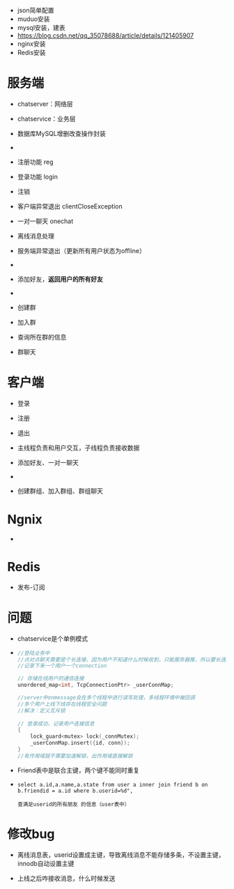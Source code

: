 - json简单配置
- muduo安装
- mysql安装，建表
- https://blog.csdn.net/qq_35078688/article/details/121405907
- nginx安装
- Redis安装





# 服务端

- chatserver：网络层
- chatservice：业务层
- 数据库MySQL增删改查操作封装
- 
- 注册功能 reg
- 登录功能 login
- 注销 
- 客户端异常退出 clientCloseException
- 一对一聊天 onechat
- 离线消息处理
- 服务端异常退出（更新所有用户状态为offline）
- 
- 添加好友，**返回用户的所有好友**
- 
- 创建群
- 加入群
- 查询所在群的信息

- 群聊天

# 客户端

- 登录
- 注册
- 退出
- 主线程负责和用户交互，子线程负责接收数据



- 添加好友、一对一聊天

- 
- 创建群组、加入群组、群组聊天

# Ngnix

- 

# Redis

- 发布-订阅

# 问题

- chatservice是个单例模式

- ```cpp
  //登陆业务中
  //点对点聊天需要是个长连接，因为用户不知道什么时候收到，只能服务器推，所以要长连接
  //记录下来一个用户一个connection
  
  // 存储在线用户的通信连接
  unordered_map<int, TcpConnectionPtr> _userConnMap;
  
  //server中onmessage会在多个线程中进行读写处理，多线程环境中被回调
  //多个用户上线下线存在线程安全问题
  //解决：定义互斥锁
      
  // 登录成功，记录用户连接信息
  {
      lock_guard<mutex> lock(_connMutex);
      _userConnMap.insert({id, conn});
  }
  //有作用域就不需要加速解锁，出作用域直接解锁
  ```

- Friend表中是联合主键，两个键不能同时重复

- ```mysql
  select a.id,a.name,a.state from user a inner join friend b on b.friendid = a.id where b.userid=%d", 
  
  查满足userid的所有朋友 的信息（user表中）
  ```


# 修改bug

- 离线消息表，userid设置成主键，导致离线消息不能存储多条，不设置主键，innodb自动设置主键



- 上线之后咋接收消息，什么时候发送